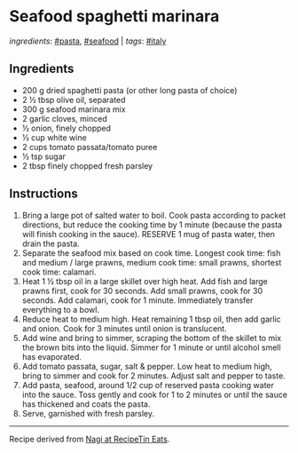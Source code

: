 # Seafood spaghetti marinara

*ingredients*: [#pasta](../ingredients/pasta.md), [#seafood](../ingredients/seafood.md) | *tags*: [#italy](../tags/italy.md)

## Ingredients

-   200 g dried spaghetti pasta (or other long pasta of choice)
-   2 ½ tbsp olive oil, separated
-   300 g seafood marinara mix
-   2 garlic cloves, minced
-   ½ onion, finely chopped
-   ½ cup white wine
-   2 cups tomato passata/tomato puree
-   ½ tsp sugar
-   2 tbsp finely chopped fresh parsley

## Instructions

1. Bring a large pot of salted water to boil. Cook pasta according to packet directions, but reduce the cooking time by 1 minute (because the pasta will finish cooking in the sauce). RESERVE 1 mug of pasta water, then drain the pasta.
2. Separate the seafood mix based on cook time. Longest cook time: fish and medium / large prawns, medium cook time: small prawns, shortest cook time: calamari.
3. Heat 1 ½ tbsp oil in a large skillet over high heat. Add fish and large prawns first, cook for 30 seconds. Add small prawns, cook for 30 seconds. Add calamari, cook for 1 minute. Immediately transfer everything to a bowl.
4. Reduce heat to medium high. Heat remaining 1 tbsp oil, then add garlic and onion. Cook for 3 minutes until onion is translucent.
5. Add wine and bring to simmer, scraping the bottom of the skillet to mix the brown bits into the liquid. Simmer for 1 minute or until alcohol smell has evaporated.
6. Add tomato passata, sugar, salt & pepper. Low heat to medium high, bring to simmer and cook for 2 minutes. Adjust salt and pepper to taste.
7. Add pasta, seafood, around 1/2 cup of reserved pasta cooking water into the sauce. Toss gently and cook for 1 to 2 minutes or until the sauce has thickened and coats the pasta.
8. Serve, garnished with fresh parsley.

---

Recipe derived from [Nagi at RecipeTin Eats](https://www.recipetineats.com/seafood-spaghetti-marinara/).
